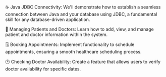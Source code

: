 ☕ Java JDBC Connectivity: We'll demonstrate how to establish a seamless connection between Java and your database using JDBC, a fundamental skill for any database-driven application.

🏥 Managing Patients and Doctors: Learn how to add, view, and manage patient and doctor information within the system.

🗓 Booking Appointments: Implement functionality to schedule appointments, ensuring a smooth healthcare scheduling process.

🕒 Checking Doctor Availability: Create a feature that allows users to verify doctor availability for specific dates.
